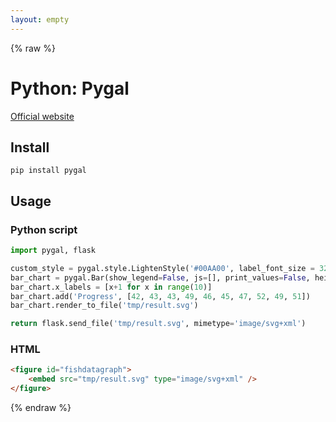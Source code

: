 ```yaml
---
layout: empty
---
```


{% raw %}

# Python: Pygal
[Official website](http://pygal.org/en/stable/)

## Install
```
pip install pygal
```

## Usage
### Python script
```python
import pygal, flask

custom_style = pygal.style.LightenStyle('#00AA00', label_font_size = 32, major_label_font_size = 35, background='transparent', plot_background='transparent')
bar_chart = pygal.Bar(show_legend=False, js=[], print_values=False, height=400, style=custom_style) # js and print_values remove mouse interaction
bar_chart.x_labels = [x+1 for x in range(10)]
bar_chart.add('Progress', [42, 43, 43, 49, 46, 45, 47, 52, 49, 51])
bar_chart.render_to_file('tmp/result.svg')

return flask.send_file('tmp/result.svg', mimetype='image/svg+xml')
```

### HTML
```html
<figure id="fishdatagraph">
    <embed src="tmp/result.svg" type="image/svg+xml" />
</figure>
```

{% endraw %}
